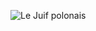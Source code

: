 ![Le Juif polonais](https://upload.wikimedia.org/wikipedia/commons/thumb/7/76/Novel_Coronavirus_SARS-CoV-2.jpg/400px-Novel_Coronavirus_SARS-CoV-2.jpg)